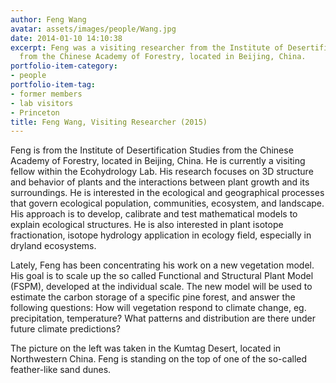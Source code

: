 ```yaml
---
author: Feng Wang
avatar: assets/images/people/Wang.jpg
date: 2014-01-10 14:10:38
excerpt: Feng was a visiting researcher from the Institute of Desertification Studies
  from the Chinese Academy of Forestry, located in Beijing, China.
portfolio-item-category:
- people
portfolio-item-tag:
- former members
- lab visitors
- Princeton
title: Feng Wang, Visiting Researcher (2015)
---
```


 

Feng is from the Institute of Desertification Studies from the Chinese Academy of Forestry, located in Beijing, China. He is currently a visiting fellow within the Ecohydrology Lab. His research focuses on 3D structure and behavior of plants and the interactions between plant growth and its surroundings. He is interested in the ecological and geographical processes that govern ecological population, communities, ecosystem, and landscape. His approach is to develop, calibrate and test mathematical models to explain ecological structures. He is also interested in plant isotope fractionation, isotope hydrology application in ecology field, especially in dryland ecosystems.

Lately, Feng has been concentrating his work on a new vegetation model. His goal is to scale up the so called Functional and Structural Plant Model (FSPM), developed at the individual scale. The new model will be used to estimate the carbon storage of a specific pine forest, and answer the following questions: How will vegetation respond to climate change, eg. precipitation, temperature? What patterns and distribution are there under future climate predictions?

The picture on the left was taken in the Kumtag Desert, located in Northwestern China. Feng is standing on the top of one of the so-called feather-like sand dunes.